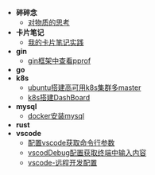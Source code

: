 - **碎碎念**
    - [对物质的思考](./node/BrokenThoughts/%E5%AF%B9%E4%BA%8E%E7%89%A9%E8%B4%A8%E7%9A%84%E6%80%9D%E8%80%83.md)
- **卡片笔记**
    - [我的卡片笔记实践](./node/cardNode/%E6%88%91%E7%9A%84%E5%8D%A1%E7%89%87%E7%AC%94%E8%AE%B0%E5%AE%9E%E8%B7%B5.md)
- **gin**
    - [gin框架中查看pprof](./node/gin/gin%E6%A1%86%E6%9E%B6%E4%B8%AD%E6%9F%A5%E7%9C%8Bpprof.md)
- **go**
- **k8s**
    - [ubuntu搭建高可用k8s集群多master](./node/k8s/k8s%E6%90%AD%E5%BB%BA.md "欢迎入坑k8s")
    - [k8s搭建DashBoard](./node/k8s/k8s-DashBoard.md)
- **mysql**
    - [docker安装mysql](./node/docker/docker%E5%AE%89%E8%A3%85mysql.md)
- **rust**
- **vscode**
    - [配置vscode获取命令行参数](./node/vscode/%E9%85%8D%E7%BD%AEvscode%E8%8E%B7%E5%8F%96%E5%91%BD%E4%BB%A4%E8%A1%8C%E5%8F%82%E6%95%B0.md) 
    - [vscodDebug配置获取终端中输入内容](./node/vscode/vscodDebug%E9%85%8D%E7%BD%AE%E8%8E%B7%E5%8F%96%E7%BB%88%E7%AB%AF%E4%B8%AD%E8%BE%93%E5%85%A5%E5%86%85%E5%AE%B9.md)
    - [vscode-远程开发配置](./node/vscode/vscode-%E8%BF%9C%E7%A8%8B%E5%BC%80%E5%8F%91%E9%85%8D%E7%BD%AE.md)
